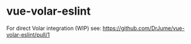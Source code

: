 # vue-volar-eslint

For direct Volar integration (WIP) see: https://github.com/DrJume/vue-volar-eslint/pull/1
